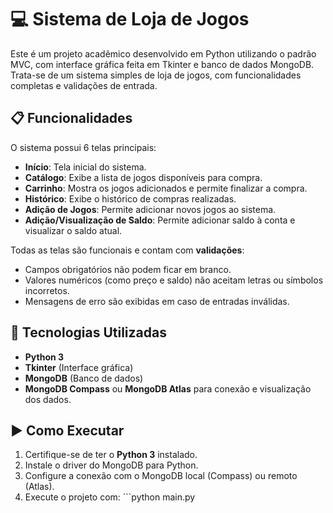# 💻 Sistema de Loja de Jogos

Este é um projeto acadêmico desenvolvido em Python utilizando o padrão MVC, com interface gráfica feita em Tkinter e banco de dados MongoDB. Trata-se de um sistema simples de loja de jogos, com funcionalidades completas e validações de entrada.

## 📋 Funcionalidades

O sistema possui 6 telas principais:

- **Início**: Tela inicial do sistema.
- **Catálogo**: Exibe a lista de jogos disponíveis para compra.
- **Carrinho**: Mostra os jogos adicionados e permite finalizar a compra.
- **Histórico**: Exibe o histórico de compras realizadas.
- **Adição de Jogos**: Permite adicionar novos jogos ao sistema.
- **Adição/Visualização de Saldo**: Permite adicionar saldo à conta e visualizar o saldo atual.

Todas as telas são funcionais e contam com **validações**:
- Campos obrigatórios não podem ficar em branco.
- Valores numéricos (como preço e saldo) não aceitam letras ou símbolos incorretos.
- Mensagens de erro são exibidas em caso de entradas inválidas.

## 🧰 Tecnologias Utilizadas

- **Python 3**
- **Tkinter** (Interface gráfica)
- **MongoDB** (Banco de dados)
- **MongoDB Compass** ou **MongoDB Atlas** para conexão e visualização dos dados.

## ▶️ Como Executar

1. Certifique-se de ter o **Python 3** instalado.
2. Instale o driver do MongoDB para Python.
3. Configure a conexão com o MongoDB local (Compass) ou remoto (Atlas).
4. Execute o projeto com: ```python main.py
